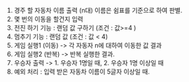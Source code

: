 1. 경주 할 자동차 이름 출력 (n대)
이름은 쉼표를 기준으로 하여 판별.
2. 몇 번의 이동을 할건지 입력
3. 전진 하기 기능 : 랜덤 값 구하기 (조건 : 값>=4 )
4. 멈추기 기능 : 랜덤 값 (조건 : 값 < 4)
5. 게임 실행1 (이동) -> 각 자동자 n에 대하여 이동한 값 결과 
6. 게임 실행2 (반복) -> 반복 실행한 결과.
7. 우승자 출력 -> 1. 우승자 1명일 때, 2. 우승자 1명 이상일 때
8. 예외 처리 : 입력 받은 자동차 이름이 5글자 이상일 때.